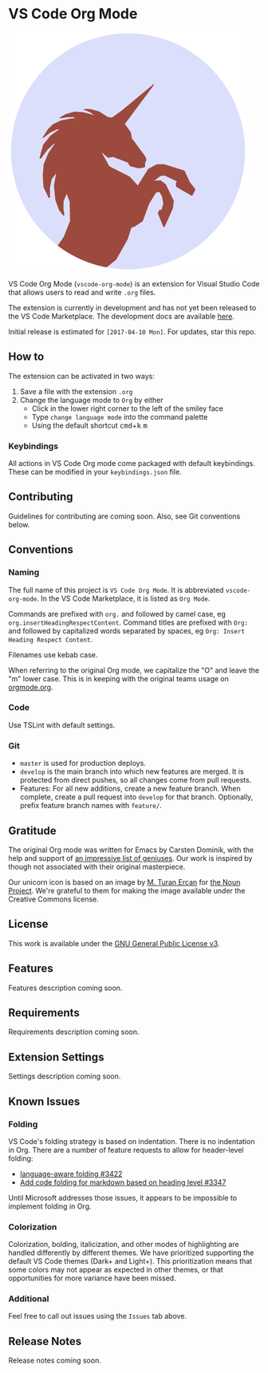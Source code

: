 # VS Code Org Mode

![unicorn logo](docs/img/logo.png)

VS Code Org Mode (`vscode-org-mode`) is an extension for Visual Studio Code that allows users to read and write `.org` files.

The extension is currently in development and has not yet been released to the VS Code Marketplace. The development docs are available [here](docs/README.org).

Initial release is estimated for `[2017-04-10 Mon]`. For updates, star this repo.

## How to

The extension can be activated in two ways:
1. Save a file with the extension `.org`
2. Change the language mode to `Org` by either
    - Click in the lower right corner to the left of the smiley face
    - Type `change language mode` into the command palette
    - Using the default shortcut <kbd>cmd</kbd>+<kbd>k</kbd> <kbd>m</kbd>

### Keybindings

All actions in VS Code Org mode come packaged with default keybindings. These can be modified in your `keybindings.json` file.

## Contributing

Guidelines for contributing are coming soon. Also, see Git conventions below.

## Conventions

### Naming

The full name of this project is `VS Code Org Mode`. It is abbreviated `vscode-org-mode`. In the VS Code Marketplace, it is listed as `Org Mode`.

Commands are prefixed with `org.` and followed by camel case, eg `org.insertHeadingRespectContent`. Command titles are prefixed with `Org: ` and followed by capitalized words separated by spaces, eg `Org: Insert Heading Respect Content`.

Filenames use kebab case.

When referring to the original Org mode, we capitalize the "O" and leave the "m" lower case. This is in keeping with the original teams usage on [orgmode.org](http://orgmode.org/).

### Code

Use TSLint with default settings.

### Git

- `master` is used for production deploys.
- `develop` is the main branch into which new features are merged. It is protected from direct pushes, so all changes come from pull requests.
- Features: For all new additions, create a new feature branch. When complete, create a pull request into `develop` for that branch. Optionally, prefix feature branch names with `feature/`.

## Gratitude

The original Org mode was written for Emacs by Carsten Dominik, with the help and support of [an impressive list of geniuses](http://orgmode.org/org.html#History-and-Acknowledgments). Our work is inspired by though not associated with their original masterpiece.

Our unicorn icon is based on an image by [M. Turan Ercan](https://thenounproject.com/mte/) for [the Noun Project](https://thenounproject.com/). We're grateful to them for making the image available under the Creative Commons license.

## License

This work is available under the [GNU General Public License v3](https://www.gnu.org/licenses/gpl-3.0.en.html).

## Features

Features description coming soon.

## Requirements

Requirements description coming soon.

## Extension Settings

Settings description coming soon.

## Known Issues

### Folding

VS Code's folding strategy is based on indentation. There is no indentation in Org. There are a number of feature requests to allow for header-level folding:
- [language-aware folding #3422](https://github.com/Microsoft/vscode/issues/3422)
- [Add code folding for markdown based on heading level #3347](https://github.com/Microsoft/vscode/issues/3347)

Until Microsoft addresses those issues, it appears to be impossible to implement folding in Org.

### Colorization

Colorization, bolding, italicization, and other modes of highlighting are handled differently by different themes. We have prioritized supporting the default VS Code themes (Dark+ and Light+). This prioritization means that some colors may not appear as expected in other themes, or that opportunities for more variance have been missed.

### Additional

Feel free to call out issues using the `Issues` tab above.

## Release Notes

Release notes coming soon.
